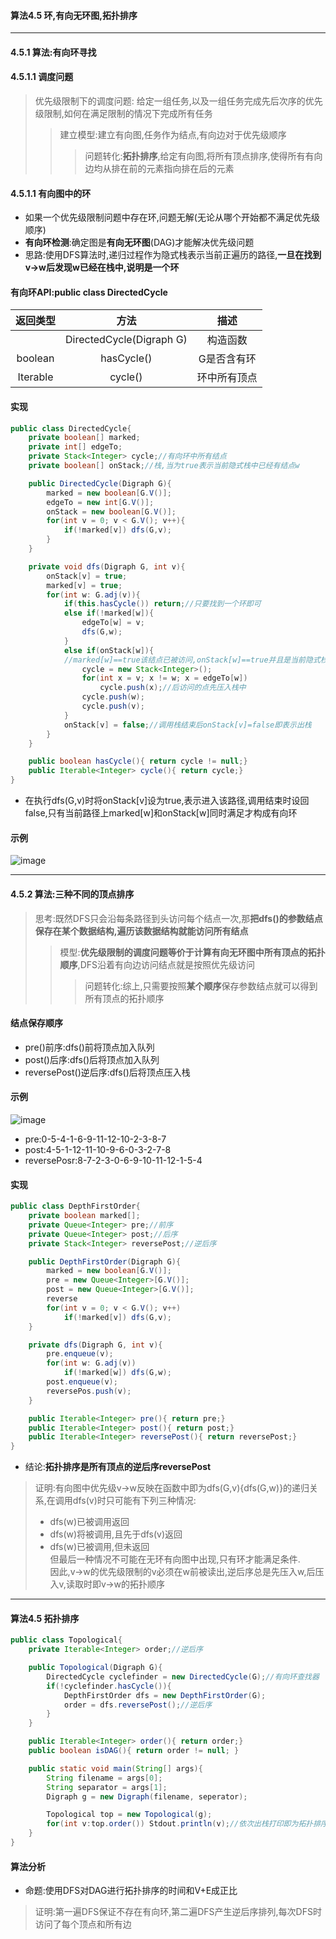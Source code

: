 #### 算法4.5 环,有向无环图,拓扑排序
---

#### 4.5.1 算法:有向环寻找
#### 4.5.1.1 调度问题
> 优先级限制下的调度问题: 给定一组任务,以及一组任务完成先后次序的优先级限制,如何在满足限制的情况下完成所有任务
>> 建立模型:建立有向图,任务作为结点,有向边对于优先级顺序
>>> 问题转化:**拓扑排序**,给定有向图,将所有顶点排序,使得所有有向边均从排在前的元素指向排在后的元素 

#### 4.5.1.1 有向图中的环
+ 如果一个优先级限制问题中存在环,问题无解(无论从哪个开始都不满足优先级顺序)
+ **有向环检测**:确定图是**有向无环图**(DAG)才能解决优先级问题
+  思路:使用DFS算法时,递归过程作为隐式栈表示当前正遍历的路径,**一旦在找到v->w后发现w已经在栈中,说明是一个环**

#### 有向环API:public class DirectedCycle
|返回类型|方法|描述|
|:-:|:-:|:-:|
||DirectedCycle(Digraph G)|构造函数|
|boolean|hasCycle()|G是否含有环|
|Iterable<Integer>|cycle()|环中所有顶点|

#### 实现
```Java
public class DirectedCycle{
    private boolean[] marked;
    private int[] edgeTo;
    private Stack<Integer> cycle;//有向环中所有结点
    private boolean[] onStack;//栈,当为true表示当前隐式栈中已经有结点w

    public DirectedCycle(Digraph G){
        marked = new boolean[G.V()];
        edgeTo = new int[G.V()];
        onStack = new boolean[G.V()];
        for(int v = 0; v < G.V(); v++){
            if(!marked[v]) dfs(G,v);
        }
    }

    private void dfs(Digraph G, int v){
        onStack[v] = true;
        marked[v] = true;
        for(int w: G.adj(v)){
            if(this.hasCycle()) return;//只要找到一个环即可
            else if(!marked[w]){
                edgeTo[w] = v;
                dfs(G,w);
            }
            else if(onStack[w]){
            //marked[w]==true该结点已被访问,onStack[w]==true并且是当前隐式栈中(只满足前者可能是结点w作为两条路的终点被指向,但此时不构成环)
                cycle = new Stack<Integer>();
                for(int x = v; x != w; x = edgeTo[w])
                    cycle.push(x);//后访问的点先压入栈中
                cycle.push(w);
                cycle.push(v);
            }
            onStack[v] = false;//调用栈结束后onStack[v]=false即表示出栈
        }
    }

    public boolean hasCycle(){ return cycle != null;}
    public Iterable<Integer> cycle(){ return cycle;}
}
```
+ 在执行dfs(G,v)时将onStack[v]设为true,表示进入该路径,调用结束时设回false,只有当前路径上marked[w]和onStack[w]同时满足才构成有向环

#### 示例
![image](https://github.com/NepJNQ/algs4Note/raw/master/4-Graph/DC.jpg)


---

#### 4.5.2 算法:三种不同的顶点排序
> 思考:既然DFS只会沿每条路径到头访问每个结点一次,那**把dfs()的参数结点保存在某个数据结构,遍历该数据结构就能访问所有结点**
>> 模型:**优先级限制的调度问题等价于计算有向无环图中所有顶点的拓扑顺序**,DFS沿着有向边访问结点就是按照优先级访问
>>> 问题转化:综上,只需要按照**某个顺序**保存参数结点就可以得到所有顶点的拓扑顺序

#### 结点保存顺序
+ pre()前序:dfs()前将顶点加入队列
+ post()后序:dfs()后将顶点加入队列
+ reversePost()逆后序:dfs()后将顶点压入栈

#### 示例
![image](https://github.com/NepJNQ/algs4Note/raw/master/4-Graph/order.jpg)
+ pre:0-5-4-1-6-9-11-12-10-2-3-8-7
+ post:4-5-1-12-11-10-9-6-0-3-2-7-8
+ reversePosr:8-7-2-3-0-6-9-10-11-12-1-5-4

#### 实现
```Java
public class DepthFirstOrder{
    private boolean marked[];
    private Queue<Integer> pre;//前序
    private Queue<Integer> post;//后序
    private Stack<Integer> reversePost;//逆后序

    public DepthFirstOrder(Digraph G){
        marked = new boolean[G.V()];
        pre = new Queue<Integer>[G.V()];
        post = new Queue<Integer>[G.V()];
        reverse
        for(int v = 0; v < G.V(); v++)
            if(!marked[v]) dfs(G,v);
    }

    private dfs(Digraph G, int v){
        pre.enqueue(v);
        for(int w: G.adj(v))
            if(!marked[w]) dfs(G,w);
        post.enqueue(v);
        reversePos.push(v);
    }

    public Iterable<Integer> pre(){ return pre;}
    public Iterable<Integer> post(){ return post;}
    public Iterable<Integer> reversePost(){ return reversePost;}
}
```
+ 结论:**拓扑排序是所有顶点的逆后序reversePost**
>证明:有向图中优先级v->w反映在函数中即为dfs(G,v){dfs(G,w)}的递归关系,在调用dfs(v)时只可能有下列三种情况:
>+ dfs(w)已被调用返回
>+ dfs(w)将被调用,且先于dfs(v)返回
>+ dfs(w)已被调用,但未返回     
> 但最后一种情况不可能在无环有向图中出现,只有环才能满足条件.<br>因此,v->w的优先级限制的v必须在w前被读出,逆后序总是先压入w,后压入v,读取时即v->w的拓扑顺序
---

#### 算法4.5 拓扑排序
```Java
public class Topological{
    private Iterable<Integer> order;//逆后序

    public Topological(Digraph G){
        DirectedCycle cyclefinder = new DirectedCycle(G);//有向环查找器
        if(!cyclefinder.hasCycle()){
            DepthFirstOrder dfs = new DepthFirstOrder(G);
            order = dfs.reversePost();//逆后序
        }
    }

    public Iterable<Integer> order(){ return order;}
    public boolean isDAG(){ return order != null; }

    public static void main(String[] args){
        String filename = args[0];
        String separator = args[1];
        Digraph g = new Digraph(filename, seperator);

        Topological top = new Topological(g);
        for(int v:top.order()) Stdout.println(v);//依次出栈打印即为拓扑排序
    }
}
```
#### 算法分析
+ 命题:使用DFS对DAG进行拓扑排序的时间和V+E成正比
> 证明:第一遍DFS保证不存在有向环,第二遍DFS产生逆后序排列,每次DFS时访问了每个顶点和所有边

